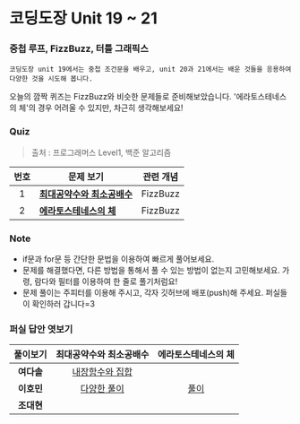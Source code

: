 # 코딩도장 Unit 19 ~ 21
### 중첩 루프, FizzBuzz, 터틀 그래픽스
```
코딩도장 unit 19에서는 중첩 조건문을 배우고, unit 20과 21에서는 배운 것들을 응용하여 다양한 것을 시도해 봅니다.
```
오늘의 깜짝 퀴즈는 FizzBuzz와 비슷한 문제들로 준비해보았습니다.
'에라토스테네스의 체'의 경우 어려울 수 있지만, 차근히 생각해보세요!

### Quiz
> 출처 : 프로그래머스 Level1, 백준 알고리즘

|  <center>번호</center> |  <center>문제 보기</center> |  <center>관련 개념</center> |
|:--------|:--------|:--------:|
| <center>1</center> |**[최대공약수와 최소공배수](https://programmers.co.kr/learn/courses/30/lessons/12940)** | <center>FizzBuzz</center> |
| <center>2</center> |**[에라토스테네스의 체](https://www.acmicpc.net/problem/2960)** | <center>FizzBuzz</center> |

### Note
* if문과 for문 등 간단한 문법을 이용하여 빠르게 풀어보세요.
* 문제를 해결했다면, 다른 방법을 통해서 풀 수 있는 방법이 없는지 고민해보세요. 가령, 람다와 필터를 이용하여 한 줄로 풀기처럼요!
* 문제 풀이는 주피터를 이용해 주시고, 각자 깃허브에 배포(push)해 주세요. 퍼실들이 확인하러 갑니다=3

### 퍼실 답안 엿보기
|  <center>풀이보기</center> |  <center>최대공약수와 최소공배수</center> |  <center>에라토스테네스의 체</center> |
|:--------:|:--------:|:--------:|
|**여다솔** | <center>[내장함수와 집합](./1-Dasol.ipynb)</center> | <center></center> |
|**이호민** | <center>[다양한 풀이](./1-Homin.ipynb)</center> | <center>[풀이](./2-Homin.ipynb)</center> |
|**조대현** | <center></center> | <center></center> |
